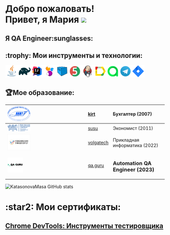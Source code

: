<h1>Добро пожаловать!</br> 
  Привет, я Мария <img src="https://github.com/blackcater/blackcater/raw/main/images/Hi.gif" height="32"/></h1>
<h2>Я  QA Engineer:sunglasses:</h2>
<h2> :trophy:  Мои инструменты и технологии:</h2>

![This is an image](/design/icons/Java.png)![This is an image](/design/icons/Gradle.png)![This is an image](/design/icons/Intelij_IDEA.png)![This is an image](/design/icons/Selenide.png)![This is an image](/design/icons/Selenoid.png)![This is an image](/design/icons/JUnit5.png)![This is an image](/design/icons/Jenkins.png)![This is an image](/design/icons/Allure_Report.png)![This is an image](/design/icons/AllureTestOps.png)![This is an image](/design/icons/Telegram.png)![This is an image](/design/icons/Jira.png)</br>
## :trophy:Мое образование:

|<img width="30%" title="Northwest Public Service Academy" src="/design/icons/kirt.png">|[kirt](https://kirt.usurt.ru/)| Бухгалтер (2007)|
|:-|:-|:-|
|<img width="30%" title="Northwest Public Service Academy" src="/design/icons/susu.png">|[susu](https://www.susu.ru/ru)| Экономист (2011)|
|<img width="30%" title="Northwest Public Service Academy" src="/design/icons/volgoteh.png">|[volgatech](https://www.volgatech.net/)| Прикладная информатика (2022)|
|<img width="20%" title="QAGuru.png" src="design/icons/QAGuru.png">|[qa.guru](https://qa.guru)| <h3>Automation QA Engineer (2023)</h3>|

![KatasonovaMasa GitHub stats](https://github-readme-stats.vercel.app/api?username=KatasonovaMasa)

<h1>:star2: Мои сертификаты:</h1></a>

<h2><a href="https://cert.software-testing.ru/319597675000365643">Chrome DevTools: Инструменты тестировщика</a></h2>

[//]: # (<a href=""><h2> Software Testing</h2></a>)

[//]: # ()
[//]: # ()
[//]: # ()
[//]: # (## Дипломная работа выпускницы школы автотестирования "QA GURU"! <a href="https://github.com/KatasonovaMasa/qa.quru">Ссылка на проект</a>)

[//]: # ()
[//]: # (# Проект по автоматизации тестирования для  Head Hunter, сайта поиска работодателя и работника	:star2:)

[//]: # (## <a target="_blank" href="https://spb.hh.ru/">Веб сайт Head Hunter</a>)

[//]: # ()
[//]: # (![This is an image]&#40;design/pictures/hh.jpeg&#41;)

[//]: # ()
[//]: # (## :clipboard:: Содержание:)

[//]: # ()
[//]: # (- <a href="#trophy-технологии-и-инструменты">Технологии и инструменты</a>)

[//]: # (- <a href="#heavy_check_mark-реализованные-проверки">Реализованные проверки</a>)

[//]: # (- <a href="#clipboard_mark-сборка-в-Jenkins">Сборка в Jenkins</a>)

[//]: # (- <a href="#computer-запуск-из-терминала">Запуск из терминала</a>)

[//]: # (- <a href="#chart_with_downwards_trend-allure-отчет">Allure отчет</a>)

[//]: # (- <a href="#bar_chart-интеграция-с-allure-testops">Интеграция с Allure TestOps</a>)

[//]: # (- <a href="#chart_with_upwards_trend-интеграция-с-jira">Интеграция с Jira</a>)

[//]: # (- <a href="#iphone-отчет-в-telegram">Отчет в Telegram</a>)

[//]: # (- <a href="#movie_camera-видео-примеры-прохождения-тестов">Видео примеры прохождения тестов</a>)

[//]: # ()
[//]: # (## :trophy:Технологии и инструменты)

[//]: # ()
[//]: # (![This is an image]&#40;/design/icons/Java.png&#41;![This is an image]&#40;/design/icons/Gradle.png&#41;![This is an image]&#40;/design/icons/Intelij_IDEA.png&#41;![This is an image]&#40;/design/icons/Selenide.png&#41;![This is an image]&#40;/design/icons/Selenoid.png&#41;![This is an image]&#40;/design/icons/JUnit5.png&#41;![This is an image]&#40;/design/icons/Jenkins.png&#41;![This is an image]&#40;/design/icons/Allure_Report.png&#41;![This is an image]&#40;/design/icons/AllureTestOps.png&#41;![This is an image]&#40;/design/icons/Telegram.png&#41;![This is an image]&#40;/design/icons/Jira.png&#41;</br>)

[//]: # ()
[//]: # (В данном проекте автотесты написаны на <code>Java</code> с использованием <code>Selenide</code> для UI-тестов.)

[//]: # ()
[//]: # (В качестве библиотеки для модульного тестирования используется <code>JUnit 5</code>.)

[//]: # ()
[//]: # (Для автоматизированной сборки проекта используется <code>Gradle</code>.)

[//]: # ()
[//]: # (<code>Selenoid</code> выполняет запуск браузеров в контейнерах <code>Docker</code>.)

[//]: # ()
[//]: # (<code>Allure Report</code> формирует отчет о запуске тестов.)

[//]: # ()
[//]: # (<code>Jenkins</code> выполняет запуск тестов.)

[//]: # ()
[//]: # (После завершения прогона отправляются уведомления с помощью бота в <code>Telegram</code>.)

[//]: # ()
[//]: # ()
[//]: # (## 	:heavy_check_mark: Реализованные проверки</br>)

[//]: # (Наличия раздела "Сервисы для соискателей" на главной странице</br>)

[//]: # (Выбора города &#40;на примере Санкт-Петербурга&#41;</br>)

[//]: # (Поиск вакансий "Тестировщик" и "Аналитик"</br>)

[//]: # (Поиск вакансии "Тестировщик" и "Аналитик в городе Санкт-Петербурге</br>)

[//]: # ()
[//]: # (## :clipboard: Сборка в Jenkins)

[//]: # (### <a target="_blank" href="https://jenkins.autotests.cloud/job/HeadHunter3/">Сборка в Jenkins</a>)

[//]: # ()
[//]: # (![This is an image]&#40;design/pictures/jenkins.jpeg&#41;)

[//]: # ()
[//]: # ()
[//]: # (###  :clipboard: Параметры сборки в Jenkins:)

[//]: # (Сборка в Jenkins)

[//]: # ()
[//]: # (- browser &#40;браузер, по умолчанию chrome&#41;)

[//]: # (- version &#40;версия браузера, по умолчанию 99.0&#41;)

[//]: # (- size &#40;размер окна браузера, по умолчанию 1920x1080&#41;)

[//]: # (- threads &#40;количество потоков&#41;)

[//]: # (- необходимо добавить файл credentials.properties &#40;содержащий в себе логины и пароли, пример в папке resources&#41;)

[//]: # ()
[//]: # (## :computer: Запуск из терминала)

[//]: # (Локальный запуск:)

[//]: # (```)

[//]: # (gradle clean test)

[//]: # (```)

[//]: # ()
[//]: # (Удаленный запуск:)

[//]: # (```)

[//]: # (clean)

[//]: # (test)

[//]: # (-Dbrowser=${BROWSER})

[//]: # (-DbrowserVersion=${BROWSER_VERSION} )

[//]: # (-Dsize=${BROWSER_SIZE})

[//]: # (```)

[//]: # ()
[//]: # (## :chart_with_downwards_trend: Allure отчет)

[//]: # (- ### Главный экран отчета)

[//]: # ()
[//]: # (![This is an image]&#40;design/pictures/allure.jpeg&#41;)

[//]: # ()
[//]: # ()
[//]: # (- ### Страница с проведенными тестами)

[//]: # ()
[//]: # (![This is an image]&#40;design/pictures/allure1.jpeg&#41;)

[//]: # ()
[//]: # (## :bar_chart: Интеграция с Allure TestOps)

[//]: # (- ### Экран с результатами запуска тестов)

[//]: # ()
[//]: # (![This is an image]&#40;design/pictures/allureTestsOp.jpeg&#41;)

[//]: # ()
[//]: # (- ### Страница с тестами в TestOps)

[//]: # ()
[//]: # (![This is an image]&#40;design/pictures/AllureTestOps1.jpeg&#41;)

[//]: # ()
[//]: # (## :chart_with_upwards_trend:	 Интеграция с Jira)

[//]: # (- ### Страница с задачей в Jira)

[//]: # ()
[//]: # (![This is an image]&#40;design/pictures/jira.jpeg&#41;)

[//]: # ()
[//]: # ()
[//]: # (## 	:iphone: Отчет в Telegram)

[//]: # ()
[//]: # (![This is an image]&#40;design/pictures/telegram.jpeg&#41;)

[//]: # ()
[//]: # ()
[//]: # (## :movie_camera: Видео примеры прохождения тестов)

[//]: # ()
[//]: # ()
[//]: # ()
[//]: # ()
[//]: # ()
[//]: # ()
[//]: # (https://user-images.githubusercontent.com/83497921/180842190-123c8f3d-a1af-4363-aa5b-ef48283e3013.mp4)

[//]: # ()
[//]: # ()
[//]: # ()
[//]: # ()
[//]: # (:heart: <a target="_blank" href="https://qa.guru">qa.guru</a><br/>)

[//]: # (:blue_heart: <a target="_blank" href="https://t.me/qa_automation">t.me/qa_automation</a>)

[//]: # ()



  

  
  
